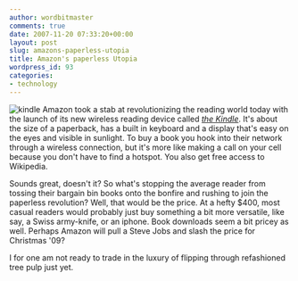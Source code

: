 ```yaml
---
author: wordbitmaster
comments: true
date: 2007-11-20 07:33:20+00:00
layout: post
slug: amazons-paperless-utopia
title: Amazon's paperless Utopia
wordpress_id: 93
categories:
- technology
---
```


![kindle](http://wordbit.freehostia.com/wp-content/uploads/2007/11/kindle.png) Amazon took a stab at revolutionizing the reading world today with the launch of its new wireless reading device called _[the Kindle](http://www.amazon.com/Kindle-Amazons-Wireless-Reading-Device/dp/B000FI73MA)_. It's about the size of a paperback, has a built in keyboard and a display that's easy on the eyes and visible in sunlight. To buy a book you hook into their network through a wireless connection, but it's more like making a call on your cell because you don't have to find a hotspot. You also get free access to Wikipedia. 

Sounds great, doesn't it? So what's stopping the average reader from tossing their bargain bin books onto the bonfire and rushing to join the paperless revolution? Well, that would be the price. At a hefty $400, most casual readers would probably just buy something a bit more versatile, like say, a Swiss army-knife, or an iphone. Book downloads seem a bit pricey as well. Perhaps Amazon will pull a Steve Jobs and slash the price for Christmas '09?

I for one am not ready to trade in the luxury of flipping through refashioned tree pulp just yet.
